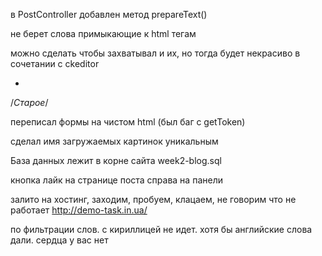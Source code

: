в PostController добавлен метод prepareText()

не берет слова примыкающие  к html тегам

можно сделать чтобы захватывал и их, но тогда будет некрасиво в сочетании с ckeditor








*

/*Старое*/

переписал формы на чистом html (был баг с getToken)

сделал имя загружаемых картинок уникальным

База данных лежит в корне сайта week2-blog.sql

кнопка лайк на странице поста справа на панели

залито на хостинг, заходим, пробуем, клацаем, не говорим что не работает http://demo-task.in.ua/

по фильтрации слов. с кириллицей не идет. хотя бы английские слова дали. сердца у вас нет
